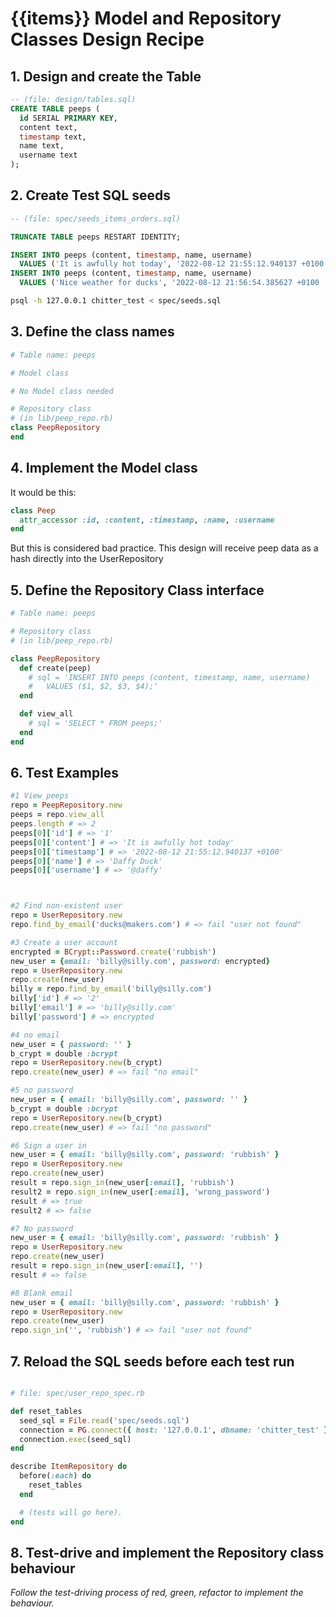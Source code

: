 # {{items}} Model and Repository Classes Design Recipe

## 1. Design and create the Table

```sql
-- (file: design/tables.sql)
CREATE TABLE peeps (
  id SERIAL PRIMARY KEY,
  content text,
  timestamp text,
  name text,
  username text
);
```

## 2. Create Test SQL seeds

```sql
-- (file: spec/seeds_items_orders.sql)

TRUNCATE TABLE peeps RESTART IDENTITY;

INSERT INTO peeps (content, timestamp, name, username)
  VALUES ('It is awfully hot today', '2022-08-12 21:55:12.940137 +0100', 'Daffy Duck', '@daffy');
INSERT INTO peeps (content, timestamp, name, username)
  VALUES ('Nice weather for ducks', '2022-08-12 21:56:54.385627 +0100 ', 'Donald Duck', '@donald');
```

```bash
psql -h 127.0.0.1 chitter_test < spec/seeds.sql
```

## 3. Define the class names

```ruby
# Table name: peeps

# Model class

# No Model class needed

# Repository class
# (in lib/peep_repo.rb)
class PeepRepository
end
```

## 4. Implement the Model class

It would be this:
```ruby
class Peep
  attr_accessor :id, :content, :timestamp, :name, :username
end
```
But this is considered bad practice. This design will receive peep data as a hash directly into the UserRepository

## 5. Define the Repository Class interface

```ruby
# Table name: peeps

# Repository class
# (in lib/peep_repo.rb)

class PeepRepository
  def create(peep)
    # sql = 'INSERT INTO peeps (content, timestamp, name, username)
    #   VALUES ($1, $2, $3, $4);'
  end

  def view_all
    # sql = 'SELECT * FROM peeps;'
  end
end
```

## 6. Test Examples

```ruby
#1 View peeps
repo = PeepRepository.new
peeps = repo.view_all
peeps.length # => 2
peeps[0]['id'] # => '1'
peeps[0]['content'] # => 'It is awfully hot today'
peeps[0]['timestamp'] # => '2022-08-12 21:55:12.940137 +0100'
peeps[0]['name'] # => 'Daffy Duck'
peeps[0]['username'] # => '@daffy'



#2 Find non-existent user
repo = UserRepository.new
repo.find_by_email('ducks@makers.com') # => fail "user not found"

#3 Create a user account
encrypted = BCrypt::Password.create('rubbish')
new_user = {email: 'billy@silly.com', password: encrypted}
repo = UserRepository.new
repo.create(new_user)
billy = repo.find_by_email('billy@silly.com')
billy['id'] # => '2'
billy['email'] # => 'billy@silly.com'
billy['password'] # => encrypted

#4 no email
new_user = { password: '' }
b_crypt = double :bcrypt
repo = UserRepository.new(b_crypt)
repo.create(new_user) # => fail "no email"

#5 no password
new_user = { email: 'billy@silly.com', password: '' }
b_crypt = double :bcrypt
repo = UserRepository.new(b_crypt)
repo.create(new_user) # => fail "no password"

#6 Sign a user in 
new_user = { email: 'billy@silly.com', password: 'rubbish' }
repo = UserRepository.new
repo.create(new_user)
result = repo.sign_in(new_user[:email], 'rubbish')
result2 = repo.sign_in(new_user[:email], 'wrong_password')
result # => true
result2 # => false

#7 No password
new_user = { email: 'billy@silly.com', password: 'rubbish' }
repo = UserRepository.new
repo.create(new_user)
result = repo.sign_in(new_user[:email], '')
result # => false

#8 Blank email
new_user = { email: 'billy@silly.com', password: 'rubbish' }
repo = UserRepository.new
repo.create(new_user)
repo.sign_in('', 'rubbish') # => fail "user not found"

```

## 7. Reload the SQL seeds before each test run

```ruby

# file: spec/user_repo_spec.rb

def reset_tables
  seed_sql = File.read('spec/seeds.sql')
  connection = PG.connect({ host: '127.0.0.1', dbname: 'chitter_test' })
  connection.exec(seed_sql)
end

describe ItemRepository do
  before(:each) do 
    reset_tables
  end

  # (tests will go here).
end
```

## 8. Test-drive and implement the Repository class behaviour

_Follow the test-driving process of red, green, refactor to implement the behaviour._
